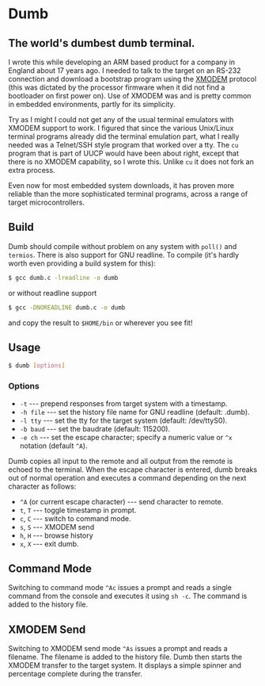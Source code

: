# Dumb

## The world's dumbest dumb terminal.

I wrote this while developing an ARM based product for a company in England
about 17 years ago. I needed to talk to the target on an RS-232 connection and
download a bootstrap program using the [XMODEM][] protocol (this was dictated by
the processor firmware when it did not find a bootloader on first power on). Use
of XMODEM was and is pretty common in embedded environments, partly for its
simplicity.

Try as I might I could not get any of the usual terminal emulators with XMODEM
support to work. I figured that since the various Unix/Linux terminal programs
already did the terminal emulation part, what I really needed was a Telnet/SSH
style program that worked over a tty. The `cu` program that is part of UUCP
would have been about right, except that there is no XMODEM capability, so I
wrote this. Unlike `cu` it does not fork an extra process.

Even now for most embedded system downloads, it has proven more reliable than
the more sophisticated terminal programs, across a range of target
microcontrollers.

## Build

Dumb should compile without problem on any system with `poll()` and `termios`.
There is also support for GNU readline. To compile (it's hardly worth even
providing a build system for this):

```sh
$ gcc dumb.c -lreadline -o dumb
```

or without readline support

```sh
$ gcc -DNOREADLINE dumb.c -o dumb
```

and copy the result to `$HOME/bin` or wherever you see fit!

## Usage

```sh
$ dumb [options]
```

### Options

- `-t` --- prepend responses from target system with a timestamp.
- `-h file` --- set the history file name for GNU readline (default: .dumb).
- `-l tty` --- set the tty for the target system (default: /dev/ttyS0).
- `-b baud` --- set the baudrate (default: 115200).
- `-e ch` --- set the escape character; specify a numeric value or `^x` notation
  (default `^A`).

Dumb copies all input to the remote and all output from the remote is echoed to
the terminal. When the escape character is entered, dumb breaks out of normal
operation and executes a command depending on the next character as follows:

- `^A` (or current escape character) --- send character to remote.
- `t`, `T` --- toggle timestamp in prompt.
- `c`, `C` --- switch to command mode.
- `s`, `S` --- XMODEM send
- `h`, `H` --- browse history
- `x`, `X` --- exit dumb.

## Command Mode

Switching to command mode `^Ac` issues a prompt and reads a single command from
the console and executes it using `sh -c`. The command is added to the history
file.

## XMODEM Send

Switching to XMODEM send mode `^As` issues a prompt and reads a filename. The
filename is added to the history file. Dumb then starts the XMODEM transfer to
the target system. It displays a simple spinner and percentage complete during
the transfer.

[xmodem]: https://en.wikipedia.org/wiki/XMODEM
